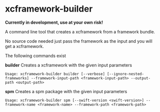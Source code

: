 # xcframework-builder

**Currently in development, use at your own risk!**

A command line tool that creates a xcframework from a framework bundle.

No source code needed just pass the framework as the input and you will get a xcframework.

The following commands exist

**builder**
Creates a xcframework with the given input parameters
```
Usage: xcframework-builder builder [--verbose] [--ignore-nested-frameworks] --framework-input-path <framework-input-path> --output-path <output-path>
```

**spm**
Creates a spm package with the given input parameters

```
Usage: xcframework-builder spm [--swift-version <swift-version>] --framework-name <framework-name> --framework-path <framework-path>
```
